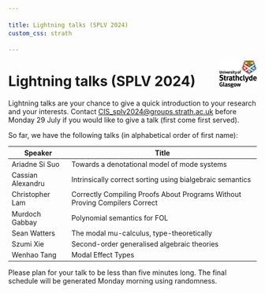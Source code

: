 ```yaml
---

title: Lightning talks (SPLV 2024)
custom_css: strath

---
```


<img src="assets/strath_fullcolour.jpg" style="float:right; max-width:15%" alt="University of Strathclyde logo" />

# Lightning talks (SPLV 2024)

Lightning talks are your chance to give a quick introduction to your research and your interests. Contact <CIS_splv2024@groups.strath.ac.uk> before Monday 29 July if you would like to give a talk (first come first served).

So far, we have the following talks (in alphabetical order of first name):

| Speaker           | Title                                                                       |
| ----------------- | --------------------------------------------------------------------------- |
| Ariadne Si Suo    | Towards a denotational model of mode systems                                |
| Cassian Alexandru | Intrinsically correct sorting using bialgebraic semantics                   |
| Christopher Lam   | Correctly Compiling Proofs About Programs Without Proving Compilers Correct |
| Murdoch Gabbay    | Polynomial semantics for FOL                                                |
| Sean Watters      | The modal mu-calculus, type-theoretically                                   |
| Szumi Xie         | Second-order generalised algebraic theories                                 |
| Wenhao Tang       | Modal Effect Types                                                          |

Please plan for your talk to be less than five minutes long.
The final schedule will be generated Monday morning using randomness.
